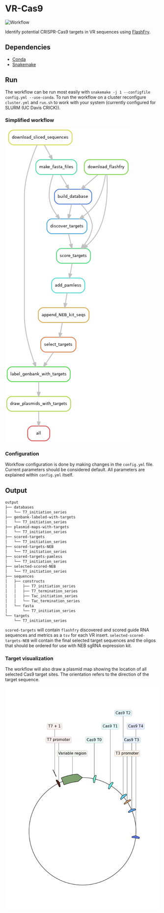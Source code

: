 # VR-Cas9

![Workflow](https://github.com/EthanHolleman/VR-Cas9/actions/workflows/main.yml/badge.svg)

Identify potential CRISPR-Cas9 targets in VR sequences using [FlashFry](https://bmcbiol.biomedcentral.com/articles/10.1186/s12915-018-0545-0).

## Dependencies

- [Conda](https://www.anaconda.com/products/individual)
- [Snakemake](https://snakemake.readthedocs.io/en/stable/)

## Run

The workflow can be run most easily with `snakemake -j 1 --configfile config.yml --use-conda`.
To run the workflow on a cluster reconfigure `cluster.yml` and `run.sh` to
work with your system (currently configured for SLURM (UC Davis CRICK)).

### Simplified workflow

![](resources/images/dag.png)

### Configuration

Workflow configuration is done by making changes in the `config.yml` file.
Current parameters should be considered default. All parameters are explained
within `config.yml` itself.

## Output

```
output
├── databases
│   └── T7_initiation_series
├── genbank-labeled-with-targets
│   └── T7_initiation_series
├── plasmid-maps-with-targets
│   └── T7_initiation_series
├── scored-targets
│   └── T7_initiation_series
├── scored-targets-NEB
│   └── T7_initiation_series
├── scored-targets-pamless
│   └── T7_initiation_series
├── selected-scored-NEB
│   └── T7_initiation_series
├── sequences
│   ├── constructs
│   │   ├── T7_initiation_series
│   │   ├── T7_termination_series
│   │   ├── Tac_initiation_series
│   │   └── Tac_termination_series
│   └── fasta
│       └── T7_initiation_series
└── targets
    └── T7_initiation_series
```

`scored-targets` will contain `flashfry` discovered and scored guide RNA
sequences and metrics as a `tsv` for each VR insert. `selected-scored-targets-NEB`
will contain the final selected target sequences and the oligos that should
be ordered for use with NEB sgRNA expression kit. 

### Target visualization

The workflow will also draw a plasmid map showing the location of all selected
Cas9 target sites. The orientation refers to the direction of the target sequence.

![](resources/images/T7_init_VR-1.label.targets.png)




